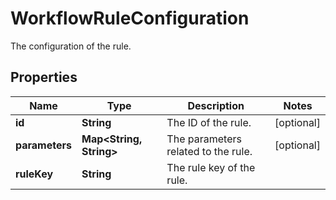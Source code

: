 

# WorkflowRuleConfiguration

The configuration of the rule.

## Properties

| Name | Type | Description | Notes |
|------------ | ------------- | ------------- | -------------|
|**id** | **String** | The ID of the rule. |  [optional] |
|**parameters** | **Map&lt;String, String&gt;** | The parameters related to the rule. |  [optional] |
|**ruleKey** | **String** | The rule key of the rule. |  |



